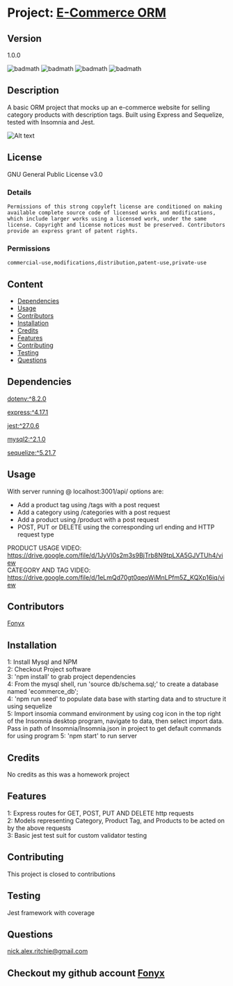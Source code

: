 # Project: [E-Commerce ORM](https://github.com/Fonyx/eCommerceOrm)

## Version

1.0.0  

![badmath](https://img.shields.io/github/license/Fonyx/eCommerceOrm)  ![badmath](https://img.shields.io/github/languages/count/Fonyx/eCommerceOrm)  ![badmath](https://img.shields.io/github/commit-activity/m/Fonyx/eCommerceOrm)  ![badmath](https://img.shields.io/github/contributors/Fonyx/eCommerceOrm)  

## Description

A basic ORM project that mocks up an e-commerce website for selling category products with description tags. 
Built using Express and Sequelize, tested with Insomnia and Jest.  

![Alt text](https://github.com/Fonyx/eCommerceOrm/blob/main/Assets/images/show.gif?raw=true "show capture gif")  

## License

GNU General Public License v3.0  

### Details  

```Permissions of this strong copyleft license are conditioned on making available complete source code of licensed works and modifications, which include larger works using a licensed work, under the same license. Copyright and license notices must be preserved. Contributors provide an express grant of patent rights.  ```

### Permissions  

```commercial-use,modifications,distribution,patent-use,private-use  ```

## Content 

- [Dependencies](#dependencies)
- [Usage](#usage)
- [Contributors](#contributors)
- [Installation](#installation)
- [Credits](#credits)
- [Features](#features)
- [Contributing](#contributing)
- [Testing](#testing)
- [Questions](#questions)




## Dependencies  

[dotenv:^8.2.0](https://www.npmjs.com/package/dotenv)

[express:^4.17.1](https://www.npmjs.com/package/express)

[jest:^27.0.6](https://www.npmjs.com/package/jest)

[mysql2:^2.1.0](https://www.npmjs.com/package/mysql2)

[sequelize:^5.21.7](https://www.npmjs.com/package/sequelize)



## Usage

With server running @ localhost:3001/api/ options are:  
- Add a product tag using /tags with a post request
- Add a category using /categories with a post request
- Add a product using /product with a post request
- POST, PUT or DELETE using the corresponding url ending and HTTP request type  

PRODUCT USAGE VIDEO: https://drive.google.com/file/d/1JyVI0s2m3s9BjTrb8N9tpLXA5GJVTUh4/view  
CATEGORY AND TAG VIDEO: https://drive.google.com/file/d/1eLmQd70gt0qeqWiMnLPfm5Z_KQXp16iq/view  

## Contributors 

[Fonyx](https://github.com/Fonyx)

## Installation

1: Install Mysql and NPM  
2: Checkout Project software  
3: 'npm install' to grab project dependencies  
4: From the mysql shell, run 'source db/schema.sql;' to create a database named 'ecommerce_db';  
4: 'npm run seed' to populate data base with starting data and to structure it using sequelize  
5: Import insomia command environment by using cog icon in the top right of the Insomnia desktop program, navigate to data, then select import data. Pass in path of Insomnia/Insomnia.json in project to get default commands for using program
5: 'npm start' to run server  

## Credits

No credits as this was a homework project  

## Features

1: Express routes for GET, POST, PUT AND DELETE http requests  
2: Models representing Category, Product Tag, and Products to be acted on by the above requests  
3: Basic jest test suit for custom validator testing  

## Contributing

This project is closed to contributions  

## Testing

Jest framework with coverage  

## Questions
nick.alex.ritchie@gmail.com  

## Checkout my github account [Fonyx](https://github.com/Fonyx)



